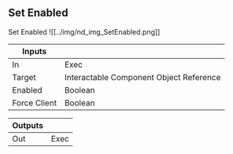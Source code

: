 ## Set Enabled
Set Enabled
![[../img/nd_img_SetEnabled.png]]

|Inputs||
|--|--|
| In | Exec |
| Target | Interactable Component Object Reference |
| Enabled | Boolean |
| Force Client | Boolean |

|Outputs||
|--|--|
| Out | Exec |
